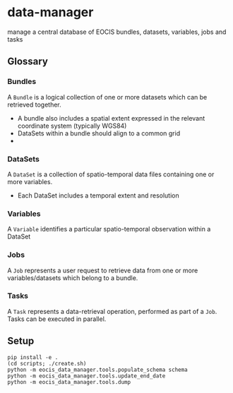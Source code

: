 # data-manager

manage a central database of EOCIS bundles, datasets, variables, jobs and tasks

## Glossary

### Bundles

A `Bundle` is a logical collection of one or more datasets which can be retrieved together.  

* A bundle also includes a spatial extent expressed in the relevant coordinate system (typically WGS84) 
* DataSets within a bundle should align to a common grid
* 
### DataSets

A `DataSet` is a collection of spatio-temporal data files containing one or more variables.

* Each DataSet includes a temporal extent and resolution

### Variables

A `Variable` identifies a particular spatio-temporal observation within a DataSet

### Jobs

A `Job` represents a user request to retrieve data from one or more variables/datasets which belong to a bundle.

### Tasks

A `Task` represents a data-retrieval operation, performed as part of a `Job`.  Tasks can be executed in parallel.

## Setup

```
pip install -e .
(cd scripts; ./create.sh)
python -m eocis_data_manager.tools.populate_schema schema
python -m eocis_data_manager.tools.update_end_date
python -m eocis_data_manager.tools.dump
```